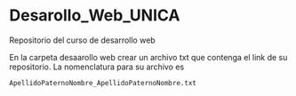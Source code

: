 # Desarollo_Web_UNICA
Repositorio del curso de desarrollo web

En la carpeta desaarollo web crear un archivo txt que contenga el link de su repositorio.
La nomenclatura para su archivo es
 
    ApellidoPaternoNombre_ApellidoPaternoNombre.txt
